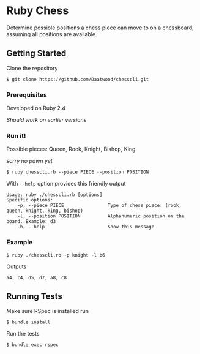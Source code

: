 # Ruby Chess

Determine possible positions a chess piece can move to on a chessboard, assuming all positions are available. 

## Getting Started

Clone the repository
```
$ git clone https://github.com/Daatwood/chesscli.git
```

### Prerequisites

Developed on Ruby 2.4

*Should work on earlier versions*

### Run it!

Possible pieces: Queen, Rook, Knight, Bishop, King

_sorry no pawn yet_

```
$ ruby chesscli.rb --piece PIECE --position POSITION
```

With `--help` option provides this friendly output

```
Usage: ruby ./chesscli.rb [options]
Specific options:
    -p, --piece PIECE                Type of chess piece. (rook, queen, knight, king, bishop)
    -l, --position POSITION          Alphanumeric position on the board. Example: d3
    -h, --help                       Show this message
```

### Example

```
$ ruby ./chesscli.rb -p knight -l b6
```

Outputs

```
a4, c4, d5, d7, a8, c8
```

## Running Tests

Make sure RSpec is installed run

```
$ bundle install
```

Run the tests

```
$ bundle exec rspec
```
